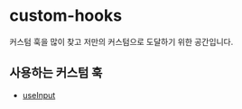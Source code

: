 # custom-hooks
커스텀 훅을 많이 찾고 저만의 커스텀으로 도달하기 위한 공간입니다.

## 사용하는 커스텀 훅
- [useInput](https://github.com/BeMatthewsong/custom-hooks/blob/main/useInput/useInput.jsx)
